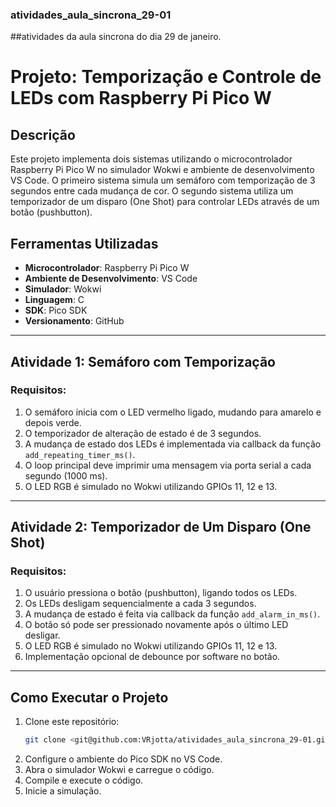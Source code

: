 ### atividades_aula_sincrona_29-01
##atividades da aula sincrona do dia 29 de janeiro.

# Projeto: Temporização e Controle de LEDs com Raspberry Pi Pico W

## Descrição
Este projeto implementa dois sistemas utilizando o microcontrolador Raspberry Pi Pico W no simulador Wokwi e ambiente de desenvolvimento VS Code. O primeiro sistema simula um semáforo com temporização de 3 segundos entre cada mudança de cor. O segundo sistema utiliza um temporizador de um disparo (One Shot) para controlar LEDs através de um botão (pushbutton).

## Ferramentas Utilizadas
- **Microcontrolador**: Raspberry Pi Pico W
- **Ambiente de Desenvolvimento**: VS Code
- **Simulador**: Wokwi
- **Linguagem**: C
- **SDK**: Pico SDK
- **Versionamento**: GitHub

---
## Atividade 1: Semáforo com Temporização
### Requisitos:
1. O semáforo inicia com o LED vermelho ligado, mudando para amarelo e depois verde.
2. O temporizador de alteração de estado é de 3 segundos.
3. A mudança de estado dos LEDs é implementada via callback da função `add_repeating_timer_ms()`.
4. O loop principal deve imprimir uma mensagem via porta serial a cada segundo (1000 ms).
5. O LED RGB é simulado no Wokwi utilizando GPIOs 11, 12 e 13.

---
## Atividade 2: Temporizador de Um Disparo (One Shot)
### Requisitos:
1. O usuário pressiona o botão (pushbutton), ligando todos os LEDs.
2. Os LEDs desligam sequencialmente a cada 3 segundos.
3. A mudança de estado é feita via callback da função `add_alarm_in_ms()`.
4. O botão só pode ser pressionado novamente após o último LED desligar.
5. O LED RGB é simulado no Wokwi utilizando GPIOs 11, 12 e 13.
6. Implementação opcional de debounce por software no botão.

---
## Como Executar o Projeto
1. Clone este repositório:
   ```sh
   git clone <git@github.com:VRjotta/atividades_aula_sincrona_29-01.git>
   ```
2. Configure o ambiente do Pico SDK no VS Code.
3. Abra o simulador Wokwi e carregue o código.
4. Compile e execute o código.
5. Inicie a simulação.
